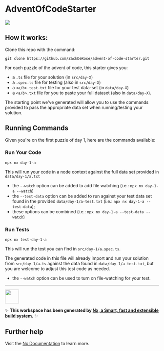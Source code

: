 # AdventOfCodeStarter

[![](https://markdown-videos.deta.dev/youtube/2P4N4ihe_lY)](https://youtu.be/2P4N4ihe_lY)

## How it works:

Clone this repo with the command:

```terminal
git clone https://github.com/ZackDeRose/advent-of-code-starter.git
```

For each puzzle of the advent of code, this starter gives you:
+ a `.ts` file for your solution (in `src/day-X`)
+ a `.spec.ts` file for testing (also in `src/day-X`)
+ a `<a/b>.test.txt` file for your test data-set (in `data/day-X`)
+ a `<a/b>.txt` file for you to paste your full dataset (also in `data/day-X`).

The starting point we've generated will allow you to use the commands provided to pass the appropriate data set when running/testing your solution.

## Running Commands

Given you're on the first puzzle of day 1, here are the commands available:

### Run Your Code

```terminal
npx nx day-1-a
```

This will run your code in a node context against the full data set provided in `data/day-1/a.txt`

+ the `--watch` option can be added to add file watching (i.e.: `npx nx day-1-a --watch`)
+ the `--test-data` option can be added to run against your test data set found in the provided `data/day-1/a-test.txt` (i.e.: `npx nx day-1-a --test-data`);
+ these options can be combined (i.e.: `npx nx day-1-a --test-data --watch`)

### Run Tests

```terminal
npx nx test-day-1-a
```

This will run the test you can find in `src/day-1/a.spec.ts`.

The generated code in this file will already import and run your solution from `src/day-1/a.ts` against the data found in `data/day-1/a-test.txt`, but you are welcome to adjust this test code as needed.

+ the `--watch` option can be used to turn on file-watching for your test.

---

<a href="https://nx.dev" target="_blank" rel="noreferrer"><img src="https://raw.githubusercontent.com/nrwl/nx/master/images/nx-logo.png" width="45"></a>

✨ **This workspace has been generated by [Nx, a Smart, fast and extensible build system.](https://nx.dev)** ✨

## Further help

Visit the [Nx Documentation](https://nx.dev) to learn more.
